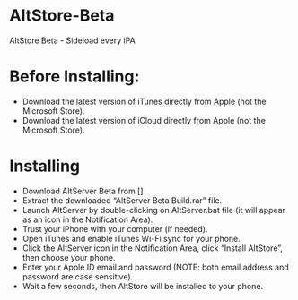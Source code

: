 # AltStore-Beta
AltStore Beta - Sideload every iPA

# Before Installing:
- Download the latest version of iTunes directly from Apple (not the Microsoft Store).
- Download the latest version of iCloud directly from Apple (not the Microsoft Store).

# Installing 
- Download AltServer Beta from []
- Extract the downloaded “AltServer Beta Build.rar” file.
- Launch AltServer by double-clicking on AltServer.bat file
  (it will appear as an icon in the Notification Area).
- Trust your iPhone with your computer (if needed).
- Open iTunes and enable iTunes Wi-Fi sync for your phone.
- Click the AltServer icon in the Notification Area, click “Install AltStore”, then choose your phone.
- Enter your Apple ID email and password (NOTE: both email address and password are case sensitive).
- Wait a few seconds, then AltStore will be installed to your phone.
